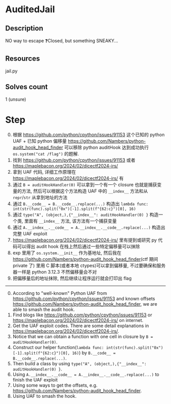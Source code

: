 # AuditedJail
## Description
NO way to escape ❓Closed, but something SNEAKY...
## Resources
jail.py
## Solves count
1 (unsure)
# Step
0. 根据 <https://github.com/python/cpython/issues/91153> 这个已知的 python UAF + 已知 python 偏移量 <https://github.com/Nambers/python-audit_hook_head_finder> 可以移除 python auditHook 达到成功执行 `os.system("cat /flag")` 的题解.
1. 找到 <https://github.com/python/cpython/issues/91153> 或者 <https://maplebacon.org/2024/02/dicectf2024-irs/>
2. 拿到 UAF 代码, 详细工作原理在 <https://maplebacon.org/2024/02/dicectf2024-irs/> 有
3. 通过 `B = auditHookHandler(0)` 可以拿到一个有一个 closure 也就是捕获变量的方法, 然后可以根据这个方法构造 UAF 中的 `__index__` 方法和从 `repr`/`str` 从拿到地址的方法
4. 通过 `B.__code__ = B.__code__.replace(...)` 构造出 `lambda func: int(str(func).split("0x")[-1].split(f"{62:c}")[0], 16)`
5. 通过 `type("A", (object,),{"__index__": auditHookHandler(0) }` 构造一个类, 里面有 `__index__` 方法, 该方法有一个捕获变量
6. 通过 `A.__index__.__code__ = A.__index__.__code__.replace(...)` 构造出完整 UAF exploit
7. <https://maplebacon.org/2024/02/dicectf2024-irs/> 里有提到或研究 py 代码可以得出 audit hook 在栈上然后通过一些特定偏移量可以抹除
8. exp 里用了 `os.system.__init__` 作为基地址, 然后我在 <https://github.com/Nambers/python-audit_hook_head_finder>(ctf 期间 private 了) 里用 C 脚本(或者本地 ctypes)可以拿到偏移量, 不过要确保和服务器一样是 python 3.12.3 不然偏移量会不对
9. 把偏移量后的地址抹除, 然后继续让程序运行就会打印出 flag

---

0. According to "well-known" Python UAF from <https://github.com/python/cpython/issues/91153> and known offsets <https://github.com/Nambers/python-audit_hook_head_finder>, we are able to smash the audit hook.
1. Find blogs like <https://github.com/python/cpython/issues/91153> or <https://maplebacon.org/2024/02/dicectf2024-irs/> on internet.
2. Get the UAF exploit codes. There are some detail explanations in <https://maplebacon.org/2024/02/dicectf2024-irs/>.
3. Notice that we can obtain a function with one cell in closure by `B = auditHookHandler(0)`.
4. Construct our helper function(`lambda func: int(str(func).split("0x")[-1].split(f"{62:c}")[0], 16)`) by `B.__code__ = B.__code__.replace(...)`.
5. Then build a class by using `type("A", (object,),{"__index__": auditHookHandler(0) }`.
6. Using `A.__index__.__code__ = A.__index__.__code__.replace(...)` to finish the UAF exploit
7. Using some ways to get the offsets, e.g. <https://github.com/Nambers/python-audit_hook_head_finder>.
8. Using UAF to smash the hook.